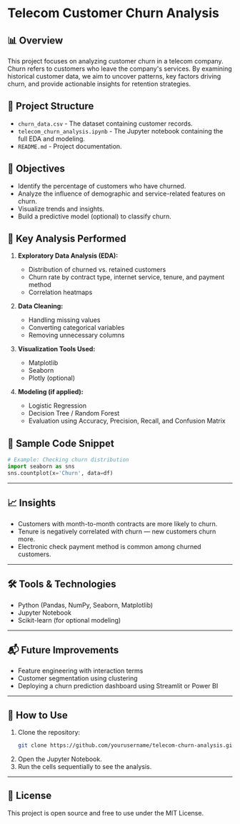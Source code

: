 
# **Telecom Customer Churn Analysis**

## **📊 Overview**

This project focuses on analyzing customer churn in a telecom company. Churn refers to customers who leave the company's services. By examining historical customer data, we aim to uncover patterns, key factors driving churn, and provide actionable insights for retention strategies.

## **📁 Project Structure**

- `churn_data.csv` - The dataset containing customer records.
- `telecom_churn_analysis.ipynb` - The Jupyter notebook containing the full EDA and modeling.
- `README.md` - Project documentation.

## **📌 Objectives**

- Identify the percentage of customers who have churned.
- Analyze the influence of demographic and service-related features on churn.
- Visualize trends and insights.
- Build a predictive model (optional) to classify churn.

## **🧾 Key Analysis Performed**

1. **Exploratory Data Analysis (EDA):**
   - Distribution of churned vs. retained customers
   - Churn rate by contract type, internet service, tenure, and payment method
   - Correlation heatmaps

2. **Data Cleaning:**
   - Handling missing values
   - Converting categorical variables
   - Removing unnecessary columns

3. **Visualization Tools Used:**
   - Matplotlib
   - Seaborn
   - Plotly (optional)

4. **Modeling (if applied):**
   - Logistic Regression
   - Decision Tree / Random Forest
   - Evaluation using Accuracy, Precision, Recall, and Confusion Matrix

## **📌 Sample Code Snippet**
```python
# Example: Checking churn distribution
import seaborn as sns
sns.countplot(x='Churn', data=df)
```

---

## **📈 Insights**

- Customers with month-to-month contracts are more likely to churn.
- Tenure is negatively correlated with churn — new customers churn more.
- Electronic check payment method is common among churned customers.

---

## **🛠 Tools & Technologies**

- Python (Pandas, NumPy, Seaborn, Matplotlib)
- Jupyter Notebook
- Scikit-learn (for optional modeling)

---

## **📬 Future Improvements**

- Feature engineering with interaction terms
- Customer segmentation using clustering
- Deploying a churn prediction dashboard using Streamlit or Power BI

---

## **📎 How to Use**

1. Clone the repository:
   ```bash
   git clone https://github.com/yourusername/telecom-churn-analysis.git
   ```
2. Open the Jupyter Notebook.
3. Run the cells sequentially to see the analysis.

---

## **📃 License**

This project is open source and free to use under the MIT License.
